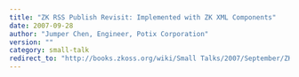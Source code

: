 ```yaml
---
title: "ZK RSS Publish Revisit: Implemented with ZK XML Components"
date: 2007-09-28
author: "Jumper Chen, Engineer, Potix Corporation"
version: ""
category: small-talk
redirect_to: "http://books.zkoss.org/wiki/Small Talks/2007/September/ZK RSS Publish Revisit: Implemented with ZK XML Components"
---
```

